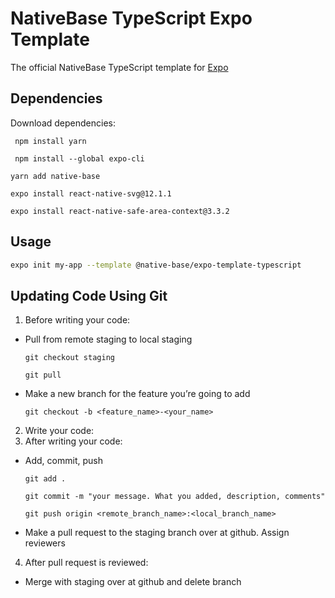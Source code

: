 # NativeBase TypeScript Expo Template

The official NativeBase TypeScript template for [Expo](https://docs.expo.io/)

## Dependencies

Download dependencies:  

``` npm install yarn```   

``` npm install --global expo-cli```  

``` yarn add native-base ```

``` expo install react-native-svg@12.1.1 ```   

``` expo install react-native-safe-area-context@3.3.2 ```
## Usage

```sh
expo init my-app --template @native-base/expo-template-typescript
```
## Updating Code Using Git

1. Before writing your code:
  - Pull from remote staging to local staging

    ``` git checkout staging ```
    
    ``` git pull ```
    
  - Make a new branch for the feature you’re going to add

    ``` git checkout -b <feature_name>-<your_name> ```
2. Write your code:
3. After writing your code:
  - Add, commit, push
  
    ``` git add . ```
    
    ``` git commit -m "your message. What you added, description, comments" ```
    
    ``` git push origin <remote_branch_name>:<local_branch_name> ```
    
  - Make a pull request to the staging branch over at github. Assign reviewers
4. After pull request is reviewed:
  - Merge with staging over at github and delete branch
